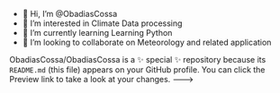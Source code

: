 - 👋 Hi, I’m @ObadiasCossa
- 👀 I’m interested in Climate Data processing
- 🌱 I’m currently learning Learning Python
- 💞️ I’m looking to collaborate on Meteorology and related application


ObadiasCossa/ObadiasCossa is a ✨ special ✨ repository because its `README.md` (this file) appears on your GitHub profile.
You can click the Preview link to take a look at your changes.
--->
